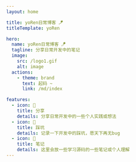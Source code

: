 ```yaml
---
layout: home

title: yoRen日常博客 🪁
titleTemplate: yoRen

hero:
  name: yoRen日常博客 🪁
  tagline: 分享日常开发中的笔记
  image:
    src: /logo1.gif
    alt: image
  actions:
    - theme: brand
      text: 起码 ~
      link: /md/index

features:
  - icon: 🌟
    title: 分享
    details: 分享日常开发中的一些个人实践或想法
  - icon: 🧐
    title: 踩坑
    details: 记录一下开发中的踩坑，愿天下再无bug
  - icon: 😬
    title: 笔记
    details: 这里会放一些学习源码的一些笔记或个人理解
---
```

